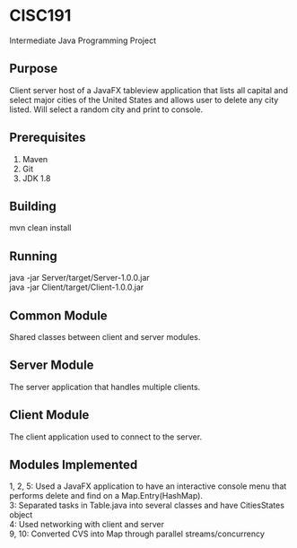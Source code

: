 # CISC191
Intermediate Java Programming Project
## Purpose
Client server host of a JavaFX tableview application that lists all capital and select major cities of the United States
and allows user to delete any city listed. Will select a random city and print to console.
## Prerequisites
1. Maven
2. Git
3. JDK 1.8
## Building
mvn clean install
## Running
java -jar Server/target/Server-1.0.0.jar  
java -jar Client/target/Client-1.0.0.jar
## Common Module
Shared classes between client and server modules.
## Server Module
The server application that handles multiple clients.
## Client Module
The client application used to connect to the server.

## Modules Implemented
1, 2, 5: Used a JavaFX application to have an interactive console menu that performs delete and find on a Map.Entry(HashMap).<br>
3: Separated tasks in Table.java into several classes and have CitiesStates object<br>
4: Used networking with client and server <br>
9, 10: Converted CVS into Map through parallel streams/concurrency